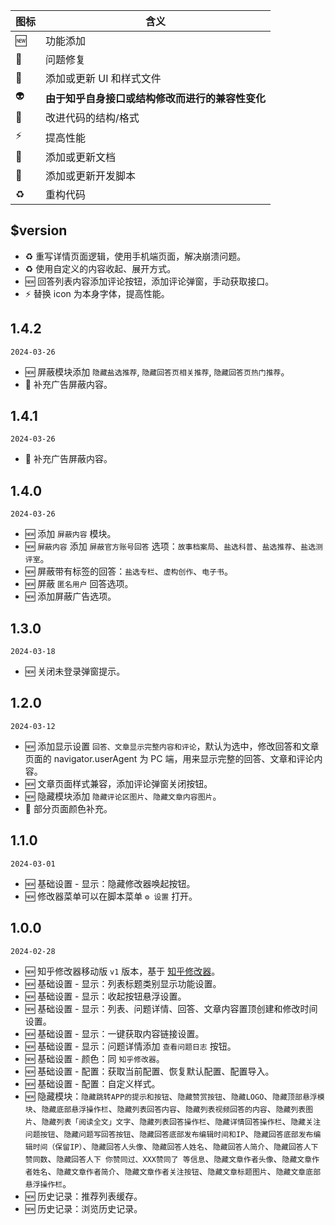 | 图标 | 含义                                             |
| ---- | ------------------------------------------------ |
| 🆕   | 功能添加                                         |
| 🐛   | 问题修复                                         |
| 💄   | 添加或更新 UI 和样式文件                         |
| 👽   | **由于知乎自身接口或结构修改而进行的兼容性变化** |
| 🎨   | 改进代码的结构/格式                              |
| ⚡   | 提高性能                                         |
| 📝   | 添加或更新文档                                   |
| 🔨   | 添加或更新开发脚本                               |
| ♻️   | 重构代码                                         |

## $version

- ♻️ 重写详情页面逻辑，使用手机端页面，解决崩溃问题。
- ♻️ 使用自定义的内容收起、展开方式。
- 🆕 回答列表内容添加评论按钮，添加评论弹窗，手动获取接口。
- ⚡ 替换 icon 为本身字体，提高性能。

## 1.4.2

`2024-03-26`

- 🆕 屏蔽模块添加 `隐藏盐选推荐`, `隐藏回答页相关推荐`, `隐藏回答页热门推荐`。
- 🐛 补充广告屏蔽内容。

## 1.4.1

`2024-03-26`

- 🐛 补充广告屏蔽内容。

## 1.4.0

`2024-03-26`

- 🆕 添加 `屏蔽内容` 模块。
- 🆕 `屏蔽内容` 添加 `屏蔽官方账号回答` 选项：`故事档案局`、`盐选科普`、`盐选推荐`、`盐选测评室`。
- 🆕 屏蔽带有标签的回答：`盐选专栏`、`虚构创作`、`电子书`。
- 🆕 屏蔽 `匿名用户` 回答选项。
- 🆕 添加屏蔽广告选项。

## 1.3.0

`2024-03-18`

- 🆕 关闭未登录弹窗提示。

## 1.2.0

`2024-03-12`

- 🆕 添加显示设置 `回答、文章显示完整内容和评论`，默认为选中，修改回答和文章页面的 navigator.userAgent 为 PC 端，用来显示完整的回答、文章和评论内容。
- 🆕 文章页面样式兼容，添加评论弹窗关闭按钮。
- 🆕 隐藏模块添加 `隐藏评论区图片`、`隐藏文章内容图片`。
- 💄 部分页面颜色补充。

## 1.1.0

`2024-03-01`

- 🆕 基础设置 - 显示：隐藏修改器唤起按钮。
- 🆕 修改器菜单可以在脚本菜单 `⚙️ 设置` 打开。

## 1.0.0

`2024-02-28`

- 🆕 知乎修改器移动版 `v1` 版本，基于 [知乎修改器](https://github.com/liuyubing233/zhihu-custom)。
- 🆕 基础设置 - 显示：列表标题类别显示功能设置。
- 🆕 基础设置 - 显示：收起按钮悬浮设置。
- 🆕 基础设置 - 显示：列表、问题详情、回答、文章内容置顶创建和修改时间设置。
- 🆕 基础设置 - 显示：一键获取内容链接设置。
- 🆕 基础设置 - 显示：问题详情添加 `查看问题日志` 按钮。
- 🆕 基础设置 - 颜色：同 `知乎修改器`。
- 🆕 基础设置 - 配置：获取当前配置、恢复默认配置、配置导入。
- 🆕 基础设置 - 配置：自定义样式。
- 🆕 隐藏模块：`隐藏跳转APP的提示和按钮`、`隐藏赞赏按钮`、`隐藏LOGO`、`隐藏顶部悬浮模块`、`隐藏底部悬浮操作栏`、`隐藏列表回答内容`、`隐藏列表视频回答的内容`、`隐藏列表图片`、`隐藏列表「阅读全文」文字`、`隐藏列表回答操作栏`、`隐藏详情回答操作栏`、`隐藏关注问题按钮`、`隐藏问题写回答按钮`、`隐藏回答底部发布编辑时间和IP`、`隐藏回答底部发布编辑时间（保留IP）`、`隐藏回答人头像`、`隐藏回答人姓名`、`隐藏回答人简介`、`隐藏回答人下赞同数`、`隐藏回答人下 你赞同过、XXX赞同了 等信息`、`隐藏文章作者头像`、`隐藏文章作者姓名`、`隐藏文章作者简介`、`隐藏文章作者关注按钮`、`隐藏文章标题图片`、`隐藏文章底部悬浮操作栏`。
- 🆕 历史记录：推荐列表缓存。
- 🆕 历史记录：浏览历史记录。
